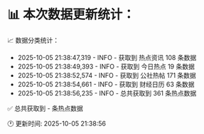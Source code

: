 📊 本次数据更新统计：
==========================

📈 数据分类统计：
- 2025-10-05 21:38:47,319 - INFO - 获取到 热点资讯 108 条数据
- 2025-10-05 21:38:49,393 - INFO - 获取到 今日热点 19 条数据
- 2025-10-05 21:38:52,574 - INFO - 获取到 公社热帖 171 条数据
- 2025-10-05 21:38:54,661 - INFO - 获取到 财经日历 63 条数据
- 2025-10-05 21:38:56,235 - INFO - 总共获取到 361 条热点数据

✅ 总共获取到 - 条热点数据

🕐 更新时间: 2025-10-05 21:38:56
